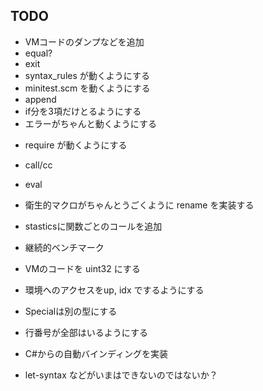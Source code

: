 ## TODO

- VMコードのダンプなどを追加
- equal?
- exit
- syntax_rules が動くようにする
- minitest.scm を動くようにする
- append
- if分を3項だけとるようにする
- エラーがちゃんと動くようにする

* require が動くようにする
* call/cc
* eval
* 衛生的マクロがちゃんとうごくように rename を実装する
* stasticsに関数ごとのコールを追加

* 継続的ベンチマーク
* VMのコードを uint32 にする
* 環境へのアクセスをup, idx でするようにする

* Specialは別の型にする
* 行番号が全部はいるようにする
* C#からの自動バインディングを実装
* let-syntax などがいまはできないのではないか？
